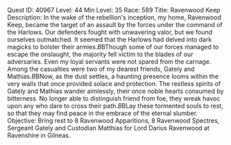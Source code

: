 Quest ID: 40967
Level: 44
Min Level: 35
Race: 589
Title: Ravenwood Keep
Description: In the wake of the rebellion's inception, my home, Ravenwood Keep, became the target of an assault by the forces under the command of the Harlows. Our defenders fought with unwavering valor, but we found ourselves outmatched. It seemed that the Harlows had delved into dark magicks to bolster their armies.$B$BThough some of our forces managed to escape the onslaught, the majority fell victim to the blades of our adversaries. Even my loyal servants were not spared from the carnage. Among the casualties were two of my dearest friends, Gately and Mathias.$B$BNow, as the dust settles, a haunting presence looms within the very walls that once provided solace and protection. The restless spirits of Gately and Mathias wander aimlessly, their once noble hearts consumed by bitterness. No longer able to distinguish friend from foe, they wreak havoc upon any who dare to cross their path.$B$BLay these tormented souls to rest, so that they may find peace in the embrace of the eternal slumber.
Objective: Bring rest to 8 Ravenwood Apparitions, 8 Ravenwood Spectres, Sergeant Gately and Custodian Matthias for Lord Darius Ravenwood at Ravenshire in Gilneas.
